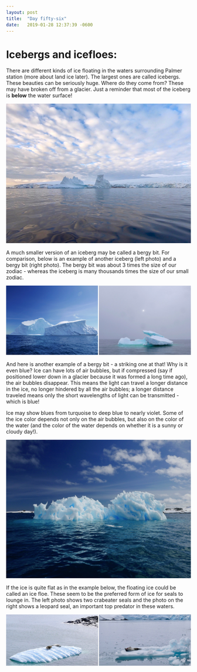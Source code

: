 ```yaml
---
layout: post
title:  "Day fifty-six"
date:   2019-01-28 12:37:39 -0600
---
```

# Icebergs and icefloes: 
There are different kinds of ice floating in the waters surrounding Palmer station (more about land ice later). The largest ones are called icebergs. These beauties can be seriously huge. Where do they come from? These may have broken off from a glacier. Just a reminder that most of the iceberg is **below** the water surface!

![Iceberg near sunset](/assets/blog_photos/190128/iceberg_Jan13.jpg)

A much smaller version of an iceberg may be called a bergy bit. For comparison, below is an example of another iceberg (left photo) and a bergy bit (right photo). The bergy bit was about 3 times the size of our zodiac - whereas the iceberg is many thousands times the size of our small zodiac.

![Iceberg versus bergy bit](/assets/blog_photos/190128/icebergs_diffshapes.jpg)

And here is another example of a bergy bit - a striking one at that! Why is it even blue? Ice can have lots of air bubbles, but if compressed (say if positioned lower down in a glacier because it was formed a long time ago), the air bubbles disappear. This means the light can travel a longer distance in the ice, no longer hindered by all the air bubbles; a longer distance traveled means only the short wavelengths of light can be transmitted - which is blue!  

Ice may show blues from turquoise to deep blue to nearly violet. Some of the ice color depends not only on the air bubbles, but also on the color of the water (and the color of the water depends on whether it is a sunny or cloudy day!). 

![Striking bergy bit](/assets/blog_photos/190128/p1060464.jpg)

If the ice is quite flat as in the example below, the floating ice could be called an ice floe. These seem to be the preferred form of ice for seals to lounge in. The left photo shows two crabeater seals and the photo on the right shows a leopard seal, an important top predator in these waters. 

![Seals on ice - crabeater and leopard seals](/assets/blog_photos/190128/seals_floes.jpg)
